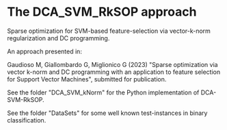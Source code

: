 # The DCA_SVM_RkSOP approach
Sparse optimization for SVM-based feature-selection via vector-k-norm regularization and DC programming.

An approach presented in:

Gaudioso M, Giallombardo G, Miglionico G (2023) "Sparse optimization via vector k-norm and DC programming with an application to feature selection for Support Vector Machines", submitted for publication.

See the folder "DCA_SVM_kNorm" for the Python implementation of DCA-SVM-RkSOP.

See the folder "DataSets" for some well known test-instances in binary classification.
